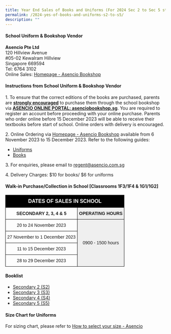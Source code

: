```yaml
---
title: Year End Sales of Books and Uniforms (For 2024 Sec 2 to Sec 5 students)
permalink: /2024-yes-of-books-and-uniforms-s2-to-s5/
description: ""
---
```

#### **School Uniform &amp; Bookshop Vendor**

**Asencio Pte Ltd**  
120 Hillview Avenue  
#05-02 Kewalram Hillview  
Singapore 669594  
Tel: 6764 3102  
Online Sales: [Homepage - Asencio Bookshop](https://asenciobookshop.sg/)

#### **Instructions from School Uniform &amp; Bookshop Vendor**

1\. To ensure that the correct editions of the books are purchased, parents are <b><u>strongly encouraged</u></b> to purchase them through the school bookshop via <b><u>ASENCIO ONLINE PORTAL: asenciobookshop.sg</u></b>. You are required to register an account before proceeding with your  online purchase. Parents who order online before 15 December 2023 will be able to receive their textbooks before start of school. Online orders with delivery is encouraged.  

2\. Online Ordering via [Homepage - Asencio Bookshop](https://asenciobookshop.sg/) available from 6 November 2023 to 15 December 2023.  Refer to the following guides:

* [Uniforms](/files/uniforms%20online%20guide.pdf)
* [Books](/files/textbooks%20online%20guide.pdf)

3\. For enquiries, please email to [regent@asencio.com.sg](mailto:regent@asencio.com.sg)

4\. Delivery Charges: $10 for books/ $6 for uniforms

#### **Walk-in Purchase/Collection in School [Classrooms 1F3/1F4 &amp; 1G1/1G2]**
  
<style type="text/css">
.tg  {border-collapse:collapse;border-spacing:0;}
.tg td{border-color:black;border-style:solid;border-width:1px;font-family:Arial, sans-serif;font-size:14px;
  overflow:hidden;padding:10px 5px;word-break:normal;}
.tg th{border-color:black;border-style:solid;border-width:1px;font-family:Arial, sans-serif;font-size:14px;
  font-weight:normal;overflow:hidden;padding:10px 5px;word-break:normal;}
.tg .tg-gfnm{background-color:#efefef;border-color:#000000;text-align:center;vertical-align:middle}
.tg .tg-hspo{background-color:#000000;font-size:medium;text-align:center;vertical-align:middle}
.tg .tg-xwyw{border-color:#000000;text-align:center;vertical-align:middle}
</style>
<table class="tg">
<thead>
  <tr>
    <th colspan="2" class="tg-hspo"><span style="font-weight:bold;color:#FFF">DATES OF SALES IN SCHOOL</span></th>
  </tr>
</thead>
<tbody>
  <tr>
    <td class="tg-xwyw"><span style="font-weight:bold">SECONDARY 2, 3, 4 &amp; 5</span></td>
    <td class="tg-gfnm"><span style="font-weight:bold">OPERATING HOURS</span></td>
  </tr>
  <tr>
    <td class="tg-xwyw">20 to 24 November 2023</td>
    <td rowspan="4" class="tg-gfnm">0900 - 1500 hours</td>
  </tr>
  <tr>
    <td class="tg-xwyw">27 November to 1 December 2023</td>
  </tr>
  <tr>
    <td class="tg-xwyw">11 to 15 December 2023</td>
  </tr>
  <tr>
    <td class="tg-xwyw">28 to 29 December 2023</td>
  </tr>
</tbody>
</table>

#### **Booklist**

* [Secondary 2 (S2)](/files/S2%20-%20Booklist_2024_updated.pdf)
* [Secondary 3 (S3)](/files/S3%20-%20Booklist_2024_updated.pdf)
* [Secondary 4 (S4)](/files/S4%20-%20Booklist_2024_updated.pdf)
* [Secondary 5 (S5)](/files/S5%20-%20Booklist_2024_updated.pdf)

#### **Size Chart for Uniforms**
For sizing chart, please refer to [How to select your size - Asencio](https://asencio.com.sg/how-to-select-your-size/)